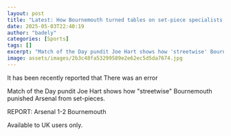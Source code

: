 ```yaml
---
layout: post
title: "Latest: How Bournemouth turned tables on set-piece specialists Arsenal"
date: 2025-05-03T22:40:19
author: "badely"
categories: [Sports]
tags: []
excerpt: "Match of the Day pundit Joe Hart shows how 'streetwise' Bournemouth punished Arsenal from set-pieces."
image: assets/images/2b3c48fa53299589e2e62ec5d5da7674.jpg
---
```


It has been recently reported that There was an error

Match of the Day pundit Joe Hart shows how "streetwise" Bournemouth punished Arsenal from set-pieces.

REPORT: Arsenal 1-2 Bournemouth 

Available to UK users only.

